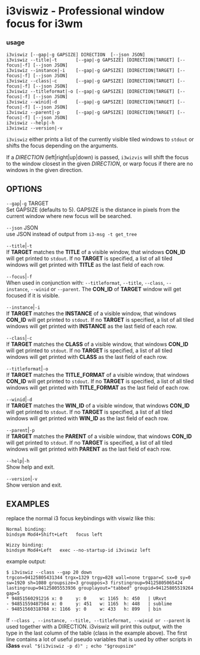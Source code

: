 # i3viswiz - Professional window focus for i3wm 

### usage

```text
i3viswiz [--gap|-g GAPSIZE] DIRECTION  [--json JSON]
i3viswiz --title|-t       [--gap|-g GAPSIZE] [DIRECTION|TARGET] [--focus|-f] [--json JSON]
i3viswiz --instance|-i    [--gap|-g GAPSIZE] [DIRECTION|TARGET] [--focus|-f] [--json JSON]
i3viswiz --class|-c       [--gap|-g GAPSIZE] [DIRECTION|TARGET] [--focus|-f] [--json JSON]
i3viswiz --titleformat|-o [--gap|-g GAPSIZE] [DIRECTION|TARGET] [--focus|-f] [--json JSON]
i3viswiz --winid|-d       [--gap|-g GAPSIZE] [DIRECTION|TARGET] [--focus|-f] [--json JSON]
i3viswiz --parent|-p      [--gap|-g GAPSIZE] [DIRECTION|TARGET] [--focus|-f] [--json JSON]
i3viswiz --help|-h
i3viswiz --version|-v
```

`i3viswiz` either prints a list of the currently visible
tiled windows to `stdout` or shifts the focus depending on
the arguments.  

If a *DIRECTION* (left|right|up|down) is passed, `i3wizvis`
will shift the focus to the window closest in the given
*DIRECTION*, or warp focus if there are no windows in the
given direction.  


OPTIONS
-------

`--gap`|`-g` TARGET  
Set GAPSIZE (defaults to 5). GAPSIZE is the distance in
pixels from the current window where new focus will be
searched.  

`--json` JSON  
use JSON instead of output from  `i3-msg -t get_tree`

`--title`|`-t`  
If **TARGET** matches the **TITLE** of a visible window,
that windows  **CON_ID** will get printed to `stdout`. If no
**TARGET** is specified, a list of all tiled windows will
get printed with  **TITLE** as the last field of each row.

`--focus`|`-f`  
When used in conjunction with: `--titleformat`, `--title`,
`--class`, `--instance`, `--winid` or `--parent`. The
**CON_ID** of **TARGET** window will get focused if it is
visible.

`--instance`|`-i`  
If **TARGET** matches the **INSTANCE** of a visible window,
that windows  **CON_ID** will get printed to `stdout`. If no
**TARGET** is specified, a list of all tiled windows will
get printed with  **INSTANCE** as the last field of each
row.

`--class`|`-c`  
If **TARGET** matches the **CLASS** of a visible window,
that windows  **CON_ID** will get printed to `stdout`. If no
**TARGET** is specified, a list of all tiled windows will
get printed with  **CLASS** as the last field of each row.

`--titleformat`|`-o`  
If **TARGET** matches the **TITLE_FORMAT** of a visible
window, that windows  **CON_ID** will get printed to
`stdout`. If no **TARGET** is specified, a list of all tiled
windows will get printed with  **TITLE_FORMAT** as the last
field of each row.

`--winid`|`-d`  
If **TARGET** matches the **WIN_ID** of a visible window,
that windows  **CON_ID** will get printed to `stdout`. If no
**TARGET** is specified, a list of all tiled windows will
get printed with  **WIN_ID** as the last field of each row.


`--parent`|`-p`  
If **TARGET** matches the **PARENT** of a visible window,
that windows  **CON_ID** will get printed to `stdout`. If no
**TARGET** is specified, a list of all tiled windows will
get printed with  **PARENT** as the last field of each row.

`--help`|`-h`  
Show help and exit.

`--version`|`-v`  
Show version and exit.

EXAMPLES
--------
replace the normal i3 focus keybindings with viswiz like
this:  
``` text
Normal binding:
bindsym Mod4+Shift+Left   focus left

Wizzy binding:
bindsym Mod4+Left   exec --no-startup-id i3viswiz left
```


example output:  
``` text
$ i3viswiz --class --gap 20 down
trgcon=94125805431344 trgx=1329 trgy=828 wall=none trgpar=C sx=0 sy=0 sw=1920 sh=1080 groupsize=3 grouppos=3 firstingroup=94125805065424 lastingroup=94125805553936 grouplayout="tabbed" groupid=94125805519264 gap=5
* 94851560291216 x: 0     y: 0     w: 1165  h: 450   | URxvt
- 94851559487504 x: 0     y: 451   w: 1165  h: 448   | sublime
- 94851560318768 x: 1166  y: 0     w: 433   h: 899   | bin
```


If `--class , --instance, --title, --titleformat, --winid or --parent` is used together with a DIRECTION. i3viswiz will print this output, with the type in the last column of the table (class in the example above). The first line contains a lot of useful pseudo variables that is used by other scripts in **i3ass**  `eval "$(i3viswiz -p d)" ; echo "$groupsize"`




